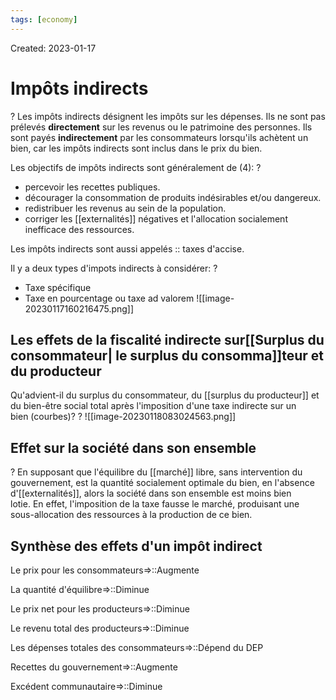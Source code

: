 ```yaml
---
tags: [economy]
---
```

Created: 2023-01-17

# Impôts indirects
?
Les impôts indirects désignent les impôts sur les dépenses. Ils ne sont pas prélevés **directement** sur les revenus ou le patrimoine des personnes. Ils sont payés **indirectement** par les consommateurs lorsqu'ils achètent un bien, car les impôts indirects sont inclus dans le prix du bien.
<!--SR:!2023-11-07,66,210-->

Les objectifs de impôts indirects sont généralement de (4):
?
- percevoir les recettes publiques.
- décourager la consommation de produits indésirables et/ou dangereux.
- redistribuer les revenus au sein de la population.
- corriger les [[externalités]] négatives et l'allocation socialement inefficace des ressources.
<!--SR:!2023-12-25,184,237-->

Les impôts indirects sont aussi appelés :: taxes d'accise.
<!--SR:!2023-11-27,168,210-->

Il y a deux types d'impots indirects à considérer:
?
- Taxe spécifique
- Taxe en pourcentage ou taxe ad valorem
![[image-20230117160216475.png]]
<!--SR:!2023-09-18,113,210-->

## Les effets de la fiscalité indirecte sur[[Surplus du consommateur| le surplus du consomma]]teur et du producteur
Qu'advient-il du surplus du consommateur, du [[surplus du producteur]] et du bien-être social total après l'imposition d'une taxe indirecte sur un bien (courbes)?
?
![[image-20230118083024563.png]]
<!--SR:!2023-12-13,197,244-->

## Effet sur la société dans son ensemble
?
En supposant que l'équilibre du [[marché]] libre, sans intervention du gouvernement, est la quantité socialement optimale du bien, en l'absence d'[[externalités]], alors la société dans son ensemble est moins bien lotie. En effet, l'imposition de la taxe fausse le marché, produisant une sous-allocation des ressources à la production de ce bien.
<!--SR:!2023-10-20,143,204-->

## Synthèse des effets d'un impôt indirect 
Le prix pour les consommateurs=>::Augmente
<!--SR:!2024-02-29,225,224-->
La quantité d'équilibre=>::Diminue
<!--SR:!2023-10-31,149,204-->
Le prix net pour les producteurs=>::Diminue
<!--SR:!2023-09-30,151,244-->
Le revenu total des producteurs=>::Diminue
<!--SR:!2023-10-13,159,244-->
Les dépenses totales des consommateurs=>::Dépend du DEP
<!--SR:!2024-02-10,215,224-->
Recettes du gouvernement=>::Augmente
<!--SR:!2023-11-05,172,244-->
Excédent communautaire=>::Diminue
<!--SR:!2023-12-11,196,244-->




